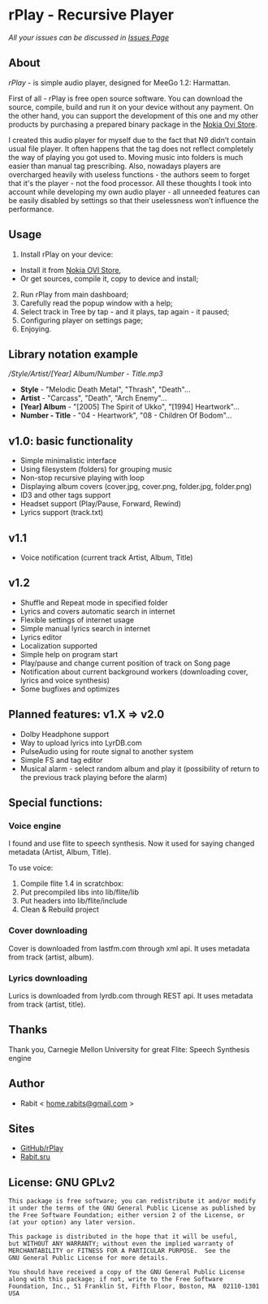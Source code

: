 rPlay - Recursive Player
========================

_All your issues can be discussed in [Issues Page](https://github.com/rabits/rplay/issues)_

## About

*rPlay* - is simple audio player, designed for MeeGo 1.2: Harmattan.

First of all - rPlay is free open source software. You can download the source, compile, build and run it on your device without any payment.
On the other hand, you can support the development of this one and my other products by purchasing a prepared binary package in the [Nokia Ovi Store](http://store.ovi.com/content/282268).

I created this audio player for myself due to the fact that N9 didn’t contain usual file player. It often happens that the tag does not reflect completely the way of playing you got used to. Moving music into folders is much easier than manual tag prescribing. Also, nowadays players are overcharged heavily with useless functions - the authors seem to forget that it's the player - not the food processor.
All these thoughts I took into account while developing my own audio player - all unneeded features can be easily disabled by settings so that their uselessness won’t influence the performance.

## Usage

1. Install rPlay on your device:
 * Install it from [Nokia OVI Store](http://store.ovi.com/content/282268),
 * Or get sources, compile it, copy to device and install;
2. Run rPlay from main dashboard;
3. Carefully read the popup window with a help;
4. Select track in Tree by tap - and it plays, tap again - it paused;
5. Configuring player on settings page;
6. Enjoying.

## Library notation example

*/Style/Artist/[Year] Album/Number - Title.mp3*

 - **Style**          - "Melodic Death Metal", "Thrash", "Death"...
 - **Artist**         - "Carcass", "Death", "Arch Enemy"...
 - **[Year] Album**   - "[2005] The Spirit of Ukko", "[1994] Heartwork"...
 - **Number - Title** - "04 - Heartwork", "08 - Children Of Bodom"...

## v1.0: basic functionality

 * Simple minimalistic interface
 * Using filesystem (folders) for grouping music
 * Non-stop recursive playing with loop
 * Displaying album covers (cover.jpg, cover.png, folder.jpg, folder.png)
 * ID3 and other tags support
 * Headset support (Play/Pause, Forward, Rewind)
 * Lyrics support (track.txt)

## v1.1

 * Voice notification (current track Artist, Album, Title)

## v1.2

 * Shuffle and Repeat mode in specified folder
 * Lyrics and covers automatic search in internet
 * Flexible settings of internet usage
 * Simple manual lyrics search in internet
 * Lyrics editor
 * Localization supported
 * Simple help on program start
 * Play/pause and change current position of track on Song page
 * Notification about current background workers (downloading cover, lyrics and voice synthesis)
 * Some bugfixes and optimizes

## Planned features: v1.X => v2.0 

 * Dolby Headphone support
 * Way to upload lyrics into LyrDB.com
 * PulseAudio using for route signal to another system
 * Simple FS and tag editor
 * Musical alarm - select random album and play it (possibility of return to the previous track playing before the alarm)

## Special functions:

### Voice engine

I found and use flite to speech synthesis. Now it used for saying changed metadata (Artist, Album, Title).

To use voice:
1. Compile flite 1.4 in scratchbox:
2. Put precompiled libs into lib/flite/lib
3. Put headers into lib/flite/include
4. Clean & Rebuild project

### Cover downloading

Cover is downloaded from lastfm.com through xml api. It uses metadata from track (artist, album).

### Lyrics downloading

Lurics is downloaded from lyrdb.com through REST api. It uses metadata from track (artist, title).

## Thanks

Thank you, Carnegie Mellon University for great Flite: Speech Synthesis engine

## Author

 * Rabit < home.rabits@gmail.com >

## Sites

 * [GitHub/rPlay](https://github.com/rabits/rplay)
 * [Rabit.sru](http://rabits.ru)

## License: GNU GPLv2

    This package is free software; you can redistribute it and/or modify
    it under the terms of the GNU General Public License as published by
    the Free Software Foundation; either version 2 of the License, or
    (at your option) any later version.

    This package is distributed in the hope that it will be useful,
    but WITHOUT ANY WARRANTY; without even the implied warranty of
    MERCHANTABILITY or FITNESS FOR A PARTICULAR PURPOSE.  See the
    GNU General Public License for more details.

    You should have received a copy of the GNU General Public License
    along with this package; if not, write to the Free Software
    Foundation, Inc., 51 Franklin St, Fifth Floor, Boston, MA  02110-1301 USA
